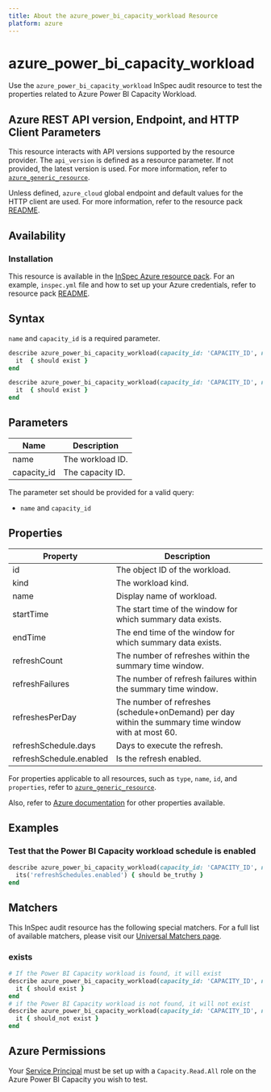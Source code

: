 ```yaml
---
title: About the azure_power_bi_capacity_workload Resource
platform: azure
---
```


# azure_power_bi_capacity_workload

Use the `azure_power_bi_capacity_workload` InSpec audit resource to test the properties related to Azure Power BI Capacity Workload.

## Azure REST API version, Endpoint, and HTTP Client Parameters

This resource interacts with API versions supported by the resource provider. The `api_version` is defined as a resource parameter.
If not provided, the latest version is used. For more information, refer to [`azure_generic_resource`](azure_generic_resource.md).

Unless defined, `azure_cloud` global endpoint and default values for the HTTP client are used. For more information, refer to the resource pack [README](../../README.md).

## Availability

### Installation

This resource is available in the [InSpec Azure resource pack](https://github.com/inspec/inspec-azure). For an example, `inspec.yml` file and how to set up your Azure credentials, refer to resource pack [README](../../README.md#Service-Principal).

## Syntax

`name` and `capacity_id` is a required parameter.

```ruby
describe azure_power_bi_capacity_workload(capacity_id: 'CAPACITY_ID', name: 'WORKLOAD_NAME') do
  it  { should exist }
end
```

```ruby
describe azure_power_bi_capacity_workload(capacity_id: 'CAPACITY_ID', name: 'WORKLOAD_NAME')  do
  it  { should exist }
end
```

## Parameters

| Name           | Description                                                                      |
|----------------|----------------------------------------------------------------------------------|
| name           | The workload ID.                                  |
| capacity_id    | The capacity ID.                                                            |

The parameter set should be provided for a valid query:

- `name` and `capacity_id`

## Properties

| Property                   | Description                                                      |
|----------------------------|------------------------------------------------------------------|
| id                         | The object ID of the workload.                                |
| kind                       | The workload kind.                                            |
| name                       | Display name of workload.                                     |
| startTime                  | The start time of the window for which summary data exists.      |
| endTime                    | The end time of the window for which summary data exists.        |
| refreshCount               | The number of refreshes within the summary time window.          |
| refreshFailures            | The number of refresh failures within the summary time window.   |
| refreshesPerDay            | The number of refreshes (schedule+onDemand) per day within the summary time window with at most 60.|
| refreshSchedule.days       | Days to execute the refresh.                                     |
| refreshSchedule.enabled    | Is the refresh enabled.                                          |       


For properties applicable to all resources, such as `type`, `name`, `id`, and `properties`, refer to [`azure_generic_resource`](azure_generic_resource.md#properties).

Also, refer to [Azure documentation](https://docs.microsoft.com/en-us/rest/api/power-bi/capacities/get-workload-for-capacity) for other properties available.

## Examples

### Test that the Power BI Capacity workload schedule is enabled

```ruby
describe azure_power_bi_capacity_workload(capacity_id: 'CAPACITY_ID', name: 'WORKLOAD_NAME')  do
  its('refreshSchedules.enabled') { should be_truthy }
end
```

## Matchers

This InSpec audit resource has the following special matchers. For a full list of available matchers, please visit our [Universal Matchers page](/inspec/matchers/).

### exists

```ruby
# If the Power BI Capacity workload is found, it will exist
describe azure_power_bi_capacity_workload(capacity_id: 'CAPACITY_ID', name: 'WORKLOAD_NAME')  do
  it { should exist }
end
# if the Power BI Capacity workload is not found, it will not exist
describe azure_power_bi_capacity_workload(capacity_id: 'CAPACITY_ID', name: 'WORKLOAD_NAME')  do
  it { should_not exist }
end
```

## Azure Permissions

Your [Service Principal](https://docs.microsoft.com/en-us/azure/azure-resource-manager/resource-group-create-service-principal-portal) must be set up with a `Capacity.Read.All` role on the Azure Power BI Capacity you wish to test.